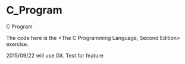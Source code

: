 C_Program
=========

C Program

The code here is the  <The C Programming Language, Second Edition> exercise.

2015/09/22 will use Git.
Test for feature
